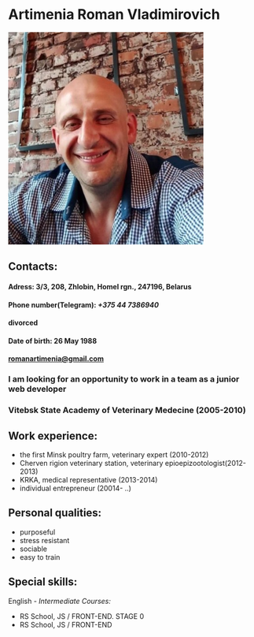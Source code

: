 # Artimenia Roman Vladimirovich
![photo](/photoCV1.jpg)


## **Contacts:** 
#### Adress: 3/3, 208, Zhlobin, Homel rgn., 247196, Belarus 
#### Phone number(Telegram): *+375 44 7386940*
#### divorced
#### Date of birth: 26 May 1988
#### romanartimenia@gmail.com
### I am looking for an opportunity to work in a team as a junior web developer 
### Vitebsk State Academy of Veterinary Medecine (2005-2010)

## Work experience:
 * the first Minsk poultry farm, veterinary expert (2010-2012)
 * Cherven rigion veterinary station, veterinary epioepizootologist(2012-2013)
 * KRKA, medical representative (2013-2014)
 * individual entrepreneur (20014- ..)
## Personal qualities:
 * purposeful 
 * stress  resistant 
 * sociable 
 * easy to train
## Special skills:
English - *Intermediate*
*Courses:*
* RS School, JS / FRONT-END. STAGE 0
* RS School, JS / FRONT-END 